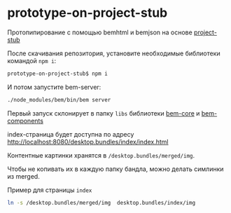 prototype-on-project-stub
=========================

Протопипирование с помощью bemhtml и bemjson на основе <a href="https://github.com/bem/project-stub">project-stub</a>

После скачивания репозитория, установите необходимые библиотеки командой ```npm i```:

```bash
prototype-on-project-stub$ npm i
```

И потом  запустите bem-server:

```bash
./node_modules/bem/bin/bem server
```

Первый запуск склонирует в папку ```libs```
библиотеки [bem-core](https://github.com/bem/bem-core) и [bem-components](https://github.com/bem/bem-components)

index-страница будет доступна по адресу
<a href="http://localhost:8080/desktop.bundles/index/index.html">http://localhost:8080/desktop.bundles/index/index.html</a>

Контентные картинки хранятся в ```/desktop.bundles/merged/img```.

Чтобы не копивать их в каждую папку бандла, можно делать симлинки из merged.

Пример для страницы ```index```

```bash
ln -s /desktop.bundles/merged/img  desktop.bundles/index/img
```
